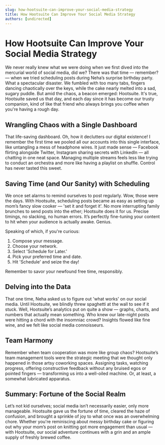 ```yaml
---
slug: how-hootsuite-can-improve-your-social-media-strategy
title: How Hootsuite Can Improve Your Social Media Strategy
authors: [undirected]
---
```


# How Hootsuite Can Improve Your Social Media Strategy

We never really knew what we were doing when we first dived into the mercurial world of social media, did we? There was that time — remember? — when we tried scheduling posts during Neha’s surprise birthday party. What a spectacular disaster. We fumbled with too many tabs, fingers dancing chaotically over the keys, while the cake nearly melted into a sad, sugary puddle. But amid the chaos, a beacon emerged: Hootsuite. It's true, Hootsuite saved us that day, and each day since it has become our trusty companion, kind of like that friend who always brings you coffee when you're having a rough day.

## Wrangling Chaos with a Single Dashboard

That life-saving dashboard. Oh, how it declutters our digital existence! I remember the first time we pooled all our accounts into this single interface, like untangling a mess of headphone wires. It just made sense — Facebook flirting alongside Twitter, Instagram sharing secrets with LinkedIn — all chatting in one neat space. Managing multiple streams feels less like trying to conduct an orchestra and more like having a playlist on shuffle. Control has never tasted this sweet.

## Saving Time (and Our Sanity) with Scheduling

We once set alarms to remind ourselves to post regularly. Wow, those were the days. With Hootsuite, scheduling posts became as easy as setting up mom’s fancy slow cooker — 'set it and forget it'. No more interrupting family brunches to send posts into the ether; Hootsuite does it for us. Precise timings, no slacking, no human errors. It’s perfectly fine-tuning your content to hit when your audience is actually awake. Genius.

Speaking of which, if you're curious:


1. Compose your message.
2. Choose your network.
3. Select 'Schedule for Later.'
4. Pick your preferred time and date.
5. Hit 'Schedule' and seize the day!


Remember to savor your newfound free time, responsibly.

## Delving into the Data

That one time, Neha asked us to figure out 'what works' on our social media. Until Hootsuite, we blindly threw spaghetti at the wall to see if it stuck. Well, Hootsuite’s analytics put on quite a show — graphs, charts, and numbers that actually mean something. Who knew our late-night posts were hitting a chord with the insomniac crowd? Insights flowed like fine wine, and we felt like social media connoisseurs.

## Team Harmony

Remember when team cooperation was more like group chaos? Hootsuite’s team management tools were the strategic meeting that we thought only happened in those artsy coworking spaces. Assigning tasks, watching progress, offering constructive feedback without any bruised egos or pointed fingers — transforming us into a well-oiled machine. Or, at least, a somewhat lubricated apparatus.

## Summary: Fortune of the Social Realm

Let’s not kid ourselves; social media isn’t necessarily easier, only more manageable. Hootsuite gave us the fortune of time, cleared the haze of confusion, and brought a sprinkle of joy to what once was an overwhelming chore. Whether you're reminiscing about messy birthday cake or figuring out why your mom’s post on knitting got more engagement than usual — with Hootsuite, our social adventure continues with a grin and an ample supply of freshly brewed coffee.